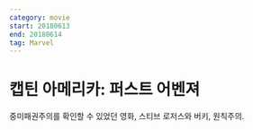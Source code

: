 ```yaml
---
category: movie
start: 20180613
end: 20180614
tag: Marvel
---
```


# 캡틴 아메리카: 퍼스트 어벤져

중미패권주의를 확인할 수 있었던 영화, 스티브 로저스와 버키, 원칙주의.